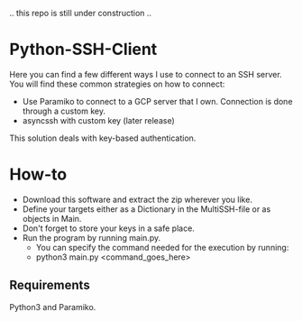.. this repo is still under construction ..

# Python-SSH-Client
Here you can find a few different ways I use to connect to an SSH server.
You will find these common strategies on how to connect:

- Use Paramiko to connect to a GCP server that I own. Connection is done through a custom key.
- asyncssh with custom key (later release)

This solution deals with key-based authentication.

# How-to

- Download this software and extract the zip wherever you like.
- Define your targets either as a Dictionary in the MultiSSH-file or as objects in Main.
- Don't forget to store your keys in a safe place.
- Run the program by running main.py.
    - You can specify the command needed for the execution by running:
    - python3 main.py <command_goes_here>


## Requirements
Python3 and Paramiko.
